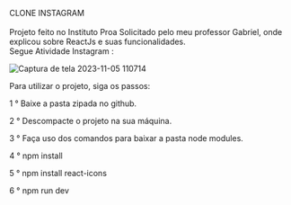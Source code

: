 CLONE INSTAGRAM <br/>  
Projeto feito no Instituto Proa Solicitado pelo meu professor Gabriel, onde explicou sobre ReactJs e suas funcionalidades. <br/>
Segue Atividade Instagram :

![Captura de tela 2023-11-05 110714](https://github.com/VictorGoncalves27/CLONE_INSTAGRAM/assets/142261805/577ff75b-d36b-4133-8257-b8e0d4fd091d)



Para utilizar o projeto, siga os passos:

1 ° Baixe a pasta zipada no github.

2 ° Descompacte o projeto na sua máquina.

3 ° Faça uso dos comandos para baixar a pasta node modules.

4 ° npm install

5 ° npm install react-icons

6 ° npm run dev
